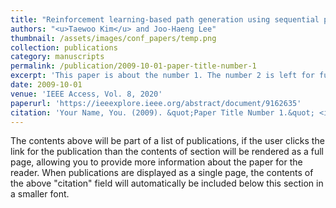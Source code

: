 ```yaml
---
title: "Reinforcement learning-based path generation using sequential pattern reduction and self-directed curriculum learning"
authors: "<u>Taewoo Kim</u> and Joo-Haeng Lee"
thumbnail: /assets/images/conf_papers/temp.png
collection: publications
category: manuscripts
permalink: /publication/2009-10-01-paper-title-number-1
excerpt: 'This paper is about the number 1. The number 2 is left for future work.'
date: 2009-10-01
venue: 'IEEE Access, Vol. 8, 2020'
paperurl: 'https://ieeexplore.ieee.org/abstract/document/9162635'
citation: 'Your Name, You. (2009). &quot;Paper Title Number 1.&quot; <i>Journal 1</i>. 1(1).'
---
```

The contents above will be part of a list of publications, if the user clicks the link for the publication than the contents of section will be rendered as a full page, allowing you to provide more information about the paper for the reader. When publications are displayed as a single page, the contents of the above "citation" field will automatically be included below this section in a smaller font.
